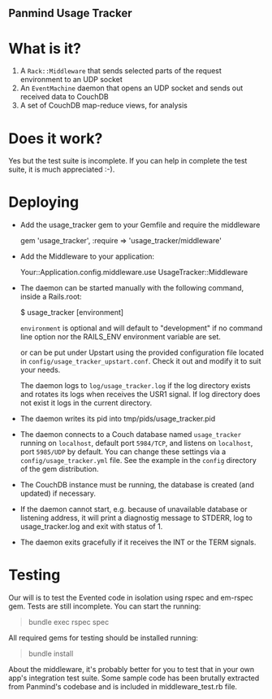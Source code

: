 Panmind Usage Tracker
---------------------

What is it?
===========

 1. A `Rack::Middleware` that sends selected parts of the request environment to an UDP socket
 2. An `EventMachine` daemon that opens an UDP socket and sends out received data to CouchDB
 3. A set of CouchDB map-reduce views, for analysis


Does it work?
=============

Yes but the test suite is incomplete. 
If you can help in complete the test suite, it is much appreciated :-).

Deploying
=========

 * Add the usage\_tracker gem to your Gemfile and require the middleware

   gem 'usage\_tracker', :require => 'usage\_tracker/middleware'

 * Add the Middleware to your application:

    Your::Application.config.middleware.use UsageTracker::Middleware

 * The daemon can be started manually with the following command, inside a Rails.root:

     $ usage_tracker [environment]

   `environment` is optional and will default to "development" if no command line
   option nor the RAILS\_ENV environment variable are set.

   or can be put under Upstart using the provided configuration file located in
   `config/usage_tracker_upstart.conf`. Check it out and modify it to suit your needs.

   The daemon logs to `log/usage_tracker.log` if the log directory exists and rotates its 
   logs when receives the USR1 signal. If log directory does not exist it logs in the 
   current directory.

 * The daemon writes its pid into tmp/pids/usage\_tracker.pid

 * The daemon connects to a Couch database named `usage_tracker` running on `localhost`,
   default port `5984/TCP`, and listens on `localhost`, port `5985/UDP` by default.
   You can change these settings via a `config/usage_tracker.yml` file. See the example
   in the `config` directory of the gem distribution.

 * The CouchDB instance must be running, the database is created (and updated)
   if necessary.

 * If the daemon cannot start, e.g. because of unavailable database or listening
   address, it will print a diagnostig message to STDERR, log to usage\_tracker.log
   and exit with status of 1.

 * The daemon exits gracefully if it receives the INT or the TERM signals.

Testing
=======

Our will is to test the Evented code in isolation using rspec and em-rspec gem. 
Tests are still incomplete. You can start the running: 

> bundle exec rspec spec 


All required gems for testing should be installed running: 

> bundle install

About the middleware, it's probably better for you to test that in your own 
app's integration test suite. Some sample code has been brutally extracted from 
Panmind's codebase and is included in middleware\_test.rb file. 

